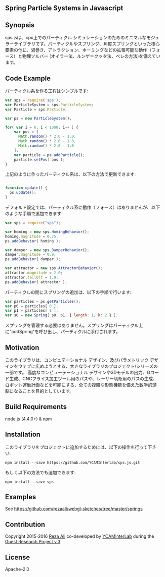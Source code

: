 ## Spring Particle Systems in Javascript

## Synopsis
sps.jsは、cpu上でのパーティクル シミュレーションのためのミニマルなモジュラーライブラリです。パーティクルやスプリング、角度スプリングといった核心要素の他に、渦巻き、アトラクション、ホーミングなどの拡張可能な動作（フォース）と物理ソルバー (オイラー法、ルンゲ＝クッタ法、ベレの方法)を備えています。

## Code Example
パーティクル系を作る工程はシンプルです:

```js
var sps = require('sps');
var ParticleSystem = sps.ParticleSystem;
var Particle = sps.Particle;

var ps = new ParticleSystem();

for( var i = 0; i < 1000; i++ ) {
    var pos = [
      Math.random() * 2.0 - 1.0,
      Math.random() * 2.0 - 1.0,
      Math.random() * 2.0 - 1.0
    ];    
    var particle = ps.addParticle();
    particle.setPos( pos );     
}
```

上記のように作ったパーティクル系は、以下の方法で更新できます:

```js

function update() {
  ps.update();
}
```

デフォルト設定では、パーティクル系に動作（フォース）はありませんが、以下のような手順で追加できます:

```js
var sps = require("sps");

var homing = new sps.HomingBehavior();
homing.magnitude = 0.75;
ps.addBehavior( homing );

var damper = new sps.DamperBehavior();
damper.magnitude = 0.9;
ps.addBehavior( damper );

var attractor = new sps.AttractorBehavior();
attractor.magnitude = 2.0;
attractor.fallOff = 1.0;
ps.addBehavior( attractor );
```

パーティクルの間にスプリングの追加は、以下の手順で行います:
```js
var particles = ps.getParticles();
var p0 = particles[ 0 ];
var p1 = particles[ 1 ];
var s0 = new Spring( p0, p1, { length: 1, k: 2 } );
```
スプリングを管理する必要はありません。スプリングはパーティクル上に"addSpring"を呼び出し、パーティクルに添付されます。

## Motivation
このライブラリは、コンピュテーショナル デザイン、及びパラメトリック デザインをウェブに広めようとする、大きなライブラリのプロジェクト/シリーズの一部です。
高度なコンピューテーショナル デザインや3Dモデルの出力、Gコード生成、CNCフライス加工ツール用のパスや、レーザー切断用のパスの生成、ロボット運動計画などを可能にする、全ての複雑な形態機能を備えた数学的頭脳になることを目的としています。

## Build Requirements
node.js (4.4.0+) & npm

## Installation
このライブラリをプロジェクトに追加するためには、以下の操作を行って下さい:
```
npm install --save https://github.com/YCAMInterlab/sps.js.git
```

もしく以下の方法でも追加できます:
```
npm install --save sps
```

## Examples
See https://github.com/rezaali/webgl-sketches/tree/master/springs

## Contribution
Copyright 2015-2016 [Reza Ali](http://www.syedrezaali.com) co-developed by [YCAMInterLab](http://interlab.ycam.jp/en/) during the [Guest Research Project v.3](http://interlab.ycam.jp/en/projects/guestresearch/vol3)

## License
Apache-2.0
